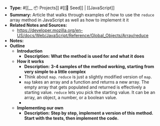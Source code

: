 - **Type:** #[[__ 📦 Projects]] #[[🌱 Seed]] | [[JavaScript]]
- **Summary:** Article that walks through examples of how to use the `reduce` array method in JavaScript as well as how to implement it it
- **Related Notes and Sources:**
    - https://developer.mozilla.org/en-US/docs/Web/JavaScript/Reference/Global_Objects/Array/reduce
- **Notes:**
- **Outline**
    - **Introduction**
        - **Description:** __What the method is used for and what it does__
    - **How it works**
        - **Description:** __3-4 samples of the method working, starting from very simple to a little complex__
        - Think about `map`. `reduce` is just a slightly modified version of `map`.
        - `map` takes an array and a function and returns a new array. The empty array that gets populated and returned is effectively a starting value. `reduce` lets you pick the starting value. It can be an array, an object, a number, or a boolean value.
        - 
    - **Implementing our own**
        - **Description:** __Step by step, implement a version of this method. Start with the tests, then implement the code.__
